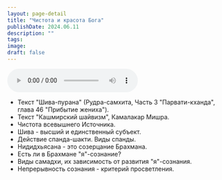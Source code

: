 ```yaml
---
layout: page-detail
title: "Чистота и красота Бога"
publishDate: 2024.06.11
description: ""
tags:
image:
draft: false
---
```


<audio title="2024.06.11 - Чистота и красота Бога.mp3" src="https://filer-api.advayta.org/v1.0/public/files/73850" controls=""></audio>

* Текст "Шива-пурана" (Рудра-самхита, Часть 3 "Парвати-кханда", глава 46 "Прибытие жениха").
* Текст "Кашмирский шайвизм", Камалакар Мишра.
* Чистота всевышнего Источника.
* Шива - высший и единственный субъект.
* Действие спанда-шакти. Виды спанды.
* Нидидхьясана - это созерцание Брахмана.
* Есть ли в Брахмане "я"-сознание?
* Виды самадхи, их зависимость от развития "я"-сознания.
* Непрерывность сознания - критерий просветления.

  
